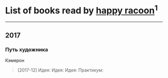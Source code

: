 # List of books read by [happy racoon](https://plus.google.com/111457946792566623164)<sup>1</sup>
---

## 2017

### Путь художника
Кэмерон
> [2017-12] Идея: 
> Идея: 
> Идея: 
> Практикум:



